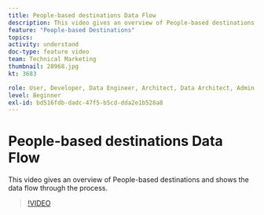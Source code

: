 ```yaml
---
title: People-based destinations Data Flow
description: This video gives an overview of People-based destinations and shows the data flow through the process.
feature: "People-based Destinations"
topics: 
activity: understand
doc-type: feature video
team: Technical Marketing
thumbnail: 28968.jpg
kt: 3683

role: User, Developer, Data Engineer, Architect, Data Architect, Admin, Leader
level: Beginner
exl-id: bd516fdb-dadc-47f5-b5cd-dda2e1b528a8
---
```

# People-based destinations Data Flow

This video gives an overview of People-based destinations and shows the data flow through the process.

>[!VIDEO](https://video.tv.adobe.com/v/28968/?quality=12)
